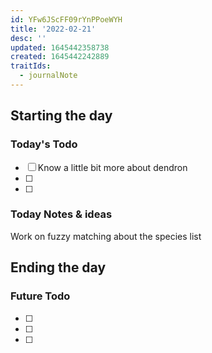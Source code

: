 ```yaml
---
id: YFw6JScFF09rYnPPoeWYH
title: '2022-02-21'
desc: ''
updated: 1645442358738
created: 1645442242889
traitIds:
  - journalNote
---
```



## Starting the day

### Today's Todo 

- [ ] Know a little bit more about dendron
- [ ] 
- [ ] 

### Today Notes & ideas

Work on fuzzy matching about the species list


## Ending the day

### Future Todo

- [ ] 
- [ ] 
- [ ] 
